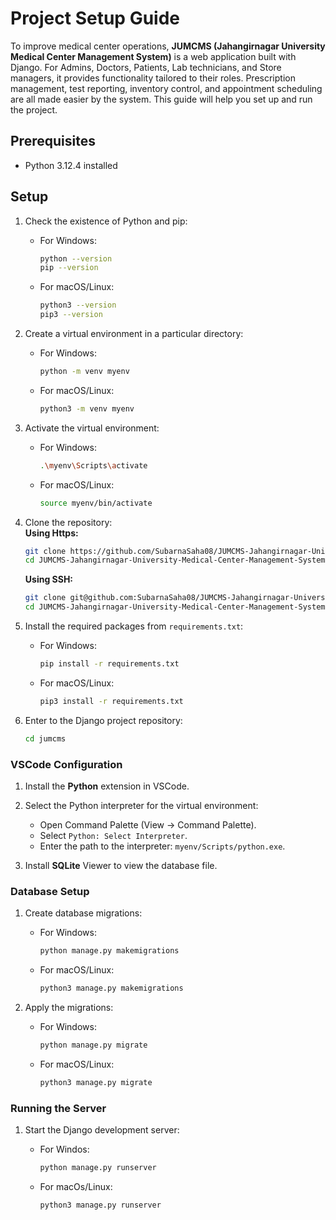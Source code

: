 # Project Setup Guide
To improve medical center operations, **JUMCMS (Jahangirnagar University Medical Center Management System)** is a web application built with Django. For Admins, Doctors, Patients, Lab technicians, and Store managers, it provides functionality tailored to their roles. Prescription management, test reporting, inventory control, and appointment scheduling are all made easier by the system. This guide will help you set up and run the project.

## Prerequisites
- Python 3.12.4 installed

## Setup

1. Check the existence of Python and pip:
    - For Windows:
    
        ```sh
        python --version
        pip --version
        ```

    - For macOS/Linux:
    
        ```sh
        python3 --version
        pip3 --version
        ```

2. Create a virtual environment in a particular directory:
    - For Windows:
    
        ```sh
        python -m venv myenv
        ```
    - For macOS/Linux:
    
        ```sh
        python3 -m venv myenv
        ```

3. Activate the virtual environment:

    - For Windows:

        ```sh
        .\myenv\Scripts\activate
        ```

    - For macOS/Linux:

        ```sh
        source myenv/bin/activate
        ```

4. Clone the repository:<br>
   **Using Https:**

    ```bash
    git clone https://github.com/SubarnaSaha08/JUMCMS-Jahangirnagar-University-Medical-Center-Management-System.git
    cd JUMCMS-Jahangirnagar-University-Medical-Center-Management-System
    ```
    **Using SSH:**

    ```bash
    git clone git@github.com:SubarnaSaha08/JUMCMS-Jahangirnagar-University-Medical-Center-Management-System.git
    cd JUMCMS-Jahangirnagar-University-Medical-Center-Management-System
    ```

5. Install the required packages from `requirements.txt`:

    - For Windows:
    
        ```bash
        pip install -r requirements.txt
        ```
    - For macOS/Linux:
    
        ```bash
        pip3 install -r requirements.txt
        ```


6. Enter to the Django project repository:

    ```bash
    cd jumcms
    ```

### VSCode Configuration

1. Install the **Python** extension in VSCode.

2. Select the Python interpreter for the virtual environment:
    - Open Command Palette (View -> Command Palette).
    - Select `Python: Select Interpreter`.
    - Enter the path to the interpreter: `myenv/Scripts/python.exe`.

3. Install **SQLite** Viewer to view the database file.

### Database Setup

1. Create database migrations:
	- For Windows:
	
   		 ```bash
   		 python manage.py makemigrations
   		 ```
	- For macOS/Linux:
	
		```bash
		python3 manage.py makemigrations
    	```

2. Apply the migrations:
 	- For Windows:

    	```bash
    	python manage.py migrate
    	```
 	- For macOS/Linux:
 	
		```bash
		python3 manage.py migrate
		```

### Running the Server

1. Start the Django development server:
	- For Windos:
	
	 	```bash
    	python manage.py runserver
    	```
	- For macOs/Linux:
	
		```bash
    	python3 manage.py runserver
    	```